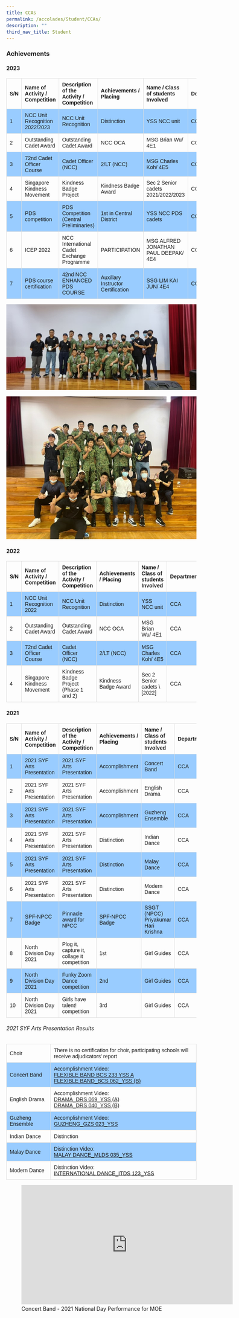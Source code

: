 ```yaml
---
title: CCAs
permalink: /accolades/Student/CCAs/
description: ""
third_nav_title: Student
---
```

### Achievements

#### 2023
<style>
table {
  font-family: arial, sans-serif;
  border-collapse: collapse;
  width: 100%;
}

td, th {
  border: 1px solid #dddddd;
  text-align: left;
  padding: 8px;
}

tr:nth-child(even) {
  background-color: #99ccff;
}

</style>

<table>
  <tr>
    <th>S/N</th>
    <th>Name of Activity / Competition</th>
    <th>Description of the Activity / Competition</th>
		<th>Achievements / Placing</th>
		<th>Name / Class of students Involved</th>
		<th>Department</th>
		
  </tr>
  <tr>
    <td>1</td>
    <td>NCC Unit Recognition 2022/2023</td>
    <td>NCC Unit Recognition</td>
		<td>Distinction</td>
		<td>YSS NCC unit</td>
		<td>CCA</td>
  </tr>
  <tr>
    <td>2</td>
    <td>Outstanding Cadet Award</td>
    <td>Outstanding Cadet Award</td>
		<td>NCC OCA</td>
		<td>MSG Brian Wu/ 4E1</td>
		<td>CCA</td>
  </tr>
  <tr>
    <td>3</td>
    <td>72nd Cadet Officer Course</td>
    <td>Cadet Officer (NCC)</td>
		<td>2/LT (NCC)</td>
		<td>MSG Charles Koh/ 4E5</td>
		<td>CCA</td>
  </tr>
  <tr>
    <td>4</td>
    <td>Singapore Kindness Movement</td>
    <td>Kindness Badge Project</td>
		<td>Kindness Badge Award</td>
		<td>Sec 2 Senior cadets 2021/2022/2023</td>
		<td>CCA</td>
  </tr>
	  <tr>
    <td>5</td>
    <td>PDS competition</td>
    <td>PDS Competition (Central Preliminaries)</td>
		<td>1st in Central District</td>
		<td>YSS NCC PDS cadets</td>
		<td>CCA</td>
  </tr>
		  <tr>
    <td>6</td>
    <td>ICEP 2022</td>
    <td>NCC International Cadet Exchange Programme </td>
		<td>PARTICIPATION</td>
		<td>MSG ALFRED JONATHAN PAUL DEEPAK/ 4E4</td>
		<td>CCA</td>
  </tr>
			  <tr>
    <td>7</td>
    <td>PDS course certification </td>
    <td>42nd NCC ENHANCED PDS COURSE </td>
		<td>Auxillary Instructor Certification</td>
		<td>SSG LIM KAI JUN/ 4E4</td>
		<td>CCA</td>
  </tr>
</table>

![](/images/Accolades/Student/CCA/Pic-1.jpeg)

![](/images/Accolades/Student/CCA/Pic-2.jpeg)



#### 2022

<style>
table {
  font-family: arial, sans-serif;
  border-collapse: collapse;
  width: 100%;
}

td, th {
  border: 1px solid #dddddd;
  text-align: left;
  padding: 8px;
}

tr:nth-child(even) {
  background-color: #99ccff;
}

</style>

<table>
  <tr>
    <th>S/N</th>
    <th>Name of Activity / Competition</th>
    <th>Description of the Activity / Competition</th>
		<th>Achievements / Placing</th>
		<th>Name / Class of students Involved</th>
		<th>Department</th>
		
  </tr>
  <tr>
    <td>1</td>
    <td>NCC Unit Recognition 2022</td>
    <td>NCC Unit Recognition</td>
		<td>Distinction</td>
		<td>YSS NCC unit</td>
		<td>CCA</td>
  </tr>
  <tr>
    <td>2</td>
    <td>Outstanding Cadet Award</td>
    <td>Outstanding Cadet Award</td>
		<td>NCC OCA</td>
		<td>MSG Brian Wu/ 4E1</td>
		<td>CCA</td>
  </tr>
  <tr>
    <td>3</td>
    <td>72nd Cadet Officer Course</td>
    <td>Cadet Officer (NCC)</td>
		<td>2/LT (NCC)</td>
		<td>MSG Charles Koh/ 4E5</td>
		<td>CCA</td>
  </tr>
  <tr>
    <td>4</td>
    <td>Singapore Kindness Movement</td>
    <td>Kindness Badge Project (Phase 1 and 2)</td>
		<td>Kindness Badge Award</td>
		<td>Sec 2 Senior cadets \[2022]</td>
		<td>CCA</td>
  </tr>
</table>


#### 2021

<style>
table {
  font-family: arial, sans-serif;
  border-collapse: collapse;
  width: 100%;
}

td, th {
  border: 1px solid #dddddd;
  text-align: left;
  padding: 8px;
}

tr:nth-child(even) {
  background-color: #99ccff;
}

</style>

<table>

  <tr>
    <th>S/N</th>
    <th>Name of Activity / Competition</th>
    <th>Description of the Activity / Competition</th>
		<th>Achievements / Placing</th>
		<th>Name / Class of students Involved</th>
		<th>Department</th>
	</tr>
  <tr>
    <td>1</td>
    <td>2021 SYF Arts Presentation</td>
    <td>2021 SYF Arts Presentation</td>
		<td>Accomplishment</td>
		<td>Concert Band</td>
		<td>CCA</td>
  </tr>
	  <tr>
    <td>2</td>
    <td>2021 SYF Arts Presentation</td>
    <td>2021 SYF Arts Presentation</td>
		<td>Accomplishment</td>
		<td>English Drama</td>
		<td>CCA</td>
  </tr>
	  <tr>
    <td>3</td>
    <td>2021 SYF Arts Presentation</td>
    <td>2021 SYF Arts Presentation</td>
		<td>Accomplishment</td>
		<td>Guzheng Ensemble</td>
		<td>CCA</td>
  </tr>
		<tr>
    <td>4</td>
    <td>2021 SYF Arts Presentation</td>
    <td>2021 SYF Arts Presentation</td>
		<td>Distinction</td>
		<td>Indian Dance</td>
		<td>CCA</td>
  </tr>
	<tr>
    <td>5</td>
    <td>2021 SYF Arts Presentation</td>
    <td>2021 SYF Arts Presentation</td>
		<td>Distinction</td>
		<td>Malay Dance</td>
		<td>CCA</td>
  </tr>
	<tr>
    <td>6</td>
    <td>2021 SYF Arts Presentation</td>
    <td>2021 SYF Arts Presentation</td>
		<td>Distinction</td>
		<td>Modern Dance</td>
		<td>CCA</td>
  </tr>
	<tr>
    <td>7</td>
    <td>SPF-NPCC Badge</td>
    <td>Pinnacle award for NPCC</td>
		<td>SPF-NPCC Badge</td>
		<td>SSGT (NPCC) Priyakumar Hari Krishna</td>
		<td>CCA</td>
  </tr>
	<tr>
    <td>8</td>
    <td>North Division Day 2021</td>
    <td>Plog it, capture it, collage it competition</td>
		<td>1st</td>
		<td>Girl Guides</td>
		<td>CCA</td>
  </tr>
	<tr>
    <td>9</td>
    <td>North Division Day 2021</td>
    <td>Funky Zoom Dance competition</td>
		<td>2nd</td>
		<td>Girl Guides</td>
		<td>CCA</td>
  </tr>
	<tr>
    <td>10</td>
    <td>North Division Day 2021</td>
    <td>Girls have talent! competition</td>
		<td>3rd</td>
		<td>Girl Guides</td>
		<td>CCA</td>
  </tr>

</table>


###### 2021 SYF Arts Presentation Results


<table>
  <tr>
    <td>Choir</td>
    <td>There is no certification for choir, participating schools will receive adjudicators’ report</td>
  </tr>
	<tr>
    <td>Concert Band</td>
    <td>Accomplishment Video:<br><a href="https://youtu.be/udzPVQBSAFY">
			FLEXIBLE BAND BCS 233 YSS A </a><br><a href="https://youtu.be/g3uW7z2WVOM">
			FLEXIBLE BAND_BCS 062_YSS (B)</a>
		</td>
  </tr>
		<tr>
    <td>English Drama</td>
    <td>Accomplishment Video:<br><a href="https://youtu.be/Z8RLtz1P8g4">
			DRAMA_DRS 069_YSS (A)</a><br><a href="https://youtu.be/2ols0zbpg3U">
			DRAMA_DRS 040_YSS (B)</a>
		</td>
  </tr>
		<tr>
    <td>Guzheng Ensemble</td>
    <td>Accomplishment Video:<br><a href="https://youtu.be/9-jR4g1N2pw">
			GUZHENG_GZS 023_YSS </a>
		</td>
  </tr>
		<tr>
    <td>Indian Dance</td>
    <td>Distinction</td>
  </tr>
			<tr>
    <td>Malay Dance</td>
    <td>Distinction Video:<br><a href="https://youtu.be/zct53kU5COw">
			MALAY DANCE_MLDS 035_YSS </a>
		</td>
  </tr>
			<tr>
    <td>Modern Dance</td>
    <td>Distinction Video:<br><a href="https://youtu.be/EVI50aCCQOs">
			INTERNATIONAL DANCE_ITDS 123_YSS </a></td>
  </tr>
			
</table>




<figure><iframe width="560" height="316" src="https://www.youtube.com/embed/EuqTEtioT5Y" title="YSS BAND National Day Performance" frameborder="0" allow="accelerometer; autoplay; clipboard-write; encrypted-media; gyroscope; picture-in-picture; web-share" allowfullscreen></iframe>
<figcaption>Concert Band - 2021 National Day Performance for MOE</figcaption></figure>